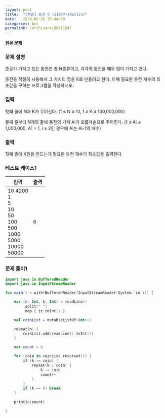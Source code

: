 ```yaml
---
layout: post
title:  "[백준] 동전 0 (11047)(Kotlin)"
date:   2020-06-26 15:44:00
categories: boj
permalink: /archivers/BOJ11047
---
```


**[원본 문제](https://www.acmicpc.net/problem/11047)**

### 문제 설명

준규가 가지고 있는 동전은 총 N종류이고, 각각의 동전을 매우 많이 가지고 있다.

동전을 적절히 사용해서 그 가치의 합을 K로 만들려고 한다. 이때 필요한 동전 개수의 최솟값을 구하는 프로그램을 작성하시오.


### 입력

첫째 줄에 N과 K가 주어진다. (1 ≤ N ≤ 10, 1 ≤ K ≤ 100,000,000)

둘째 줄부터 N개의 줄에 동전의 가치 Ai가 오름차순으로 주어진다. (1 ≤ Ai ≤ 1,000,000, A1 = 1, i ≥ 2인 경우에 Ai는 Ai-1의 배수)


### 출력

첫째 줄에 K원을 만드는데 필요한 동전 개수의 최솟값을 출력한다.


### 테스트 케이스1

|입력|출력|
|-----|-----|
|10 4200<br>1<br>5<br>10<br>50<br>100<br>500<br>1000<br>5000<br>10000<br>50000|6|


### 문제 풀이1

```kotlin
import java.io.BufferedReader
import java.io.InputStreamReader

fun main() = with(BufferedReader(InputStreamReader(System.`in`))) {

    var (n: Int, k: Int) = readLine()
        .split(" ")
        .map { it.toInt() }

    val coinList = mutableListOf<Int>()

    repeat(n) {
        coinList.add(readLine().toInt())
    }

    var count = 0

    for (coin in coinList.reversed()) {
        if (k >= coin) {
            repeat(k / coin) {
                k -= coin
                count++
            }
        }
        if (k == 0) break
    }

    println(count)

}
```
